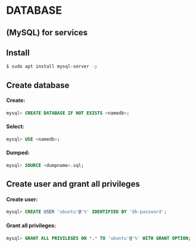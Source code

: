 # DATABASE
## (MySQL) for services
## Install

```sh
$ sudo apt install mysql-server -y
```

## Create database
#### Create:

```sql
mysql> CREATE DATABASE IF NOT EXISTS <namedb>;
```
#### Select:

```sql
mysql> USE <namedb>;
```

#### Dumped:

```sql
mysql> SOURCE <dumpname>.sql;
```

## Create user and grant all privileges
#### Create user:

```sql
mysql> CREATE USER 'ubuntu'@'%' IDENTIFIED BY 'db-password';
```

#### Grant all privileges:

```sql
mysql> GRANT ALL PRIVILEGES ON *.* TO 'ubuntu'@'%' WITH GRANT OPTION;
```
